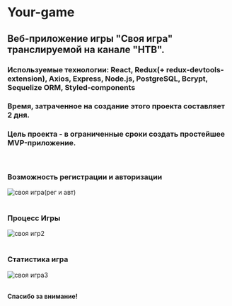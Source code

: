 # Your-game

## Веб-приложение игры "Своя игра" транслируемой на канале "НТВ". 
### Используемые технологии:  React, Redux(+ redux-devtools-extension), Axios, Express, Node.js, PostgreSQL, Bcrypt, Sequelize ORM, Styled-components

### Время, затраченное на создание этого проекта составляет 2 дня. 
### Цель проекта - в ограниченные сроки создать простейшее MVP-приложение. 

<br/>
<h3>Возможность регистрации и авторизации</h3>

![своя игра(рег и авт)](https://user-images.githubusercontent.com/93074634/167295509-f4cede3d-4d44-468a-9d5b-3c675164bc5e.gif)
<br/>
<br/>

<h3>Процесс Игры</h3>

![своя игр2](https://user-images.githubusercontent.com/93074634/167295541-56b1182b-d9c5-4632-b851-609ec2059d07.gif)
<br/>
<br/>

<h3>Статистика игра</h3>

![своя игра3](https://user-images.githubusercontent.com/93074634/167295575-b966f75b-5a93-4f9c-b3ff-98224eea5478.gif)
<br/>
<br/>

<p><strong> Спасибо за внимание!</strong></p>
